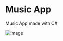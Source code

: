 # Music App
Music App made with C#

![image](https://github.com/user-attachments/assets/5574cb9e-9df2-4d62-9921-71d6f31bfe21)
